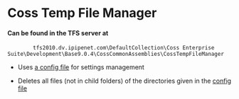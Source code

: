 Coss Temp File Manager
====================

#### Can be found in the TFS server at 
            tfs2010.dv.ipipenet.com\DefaultCollection\Coss Enterprise Suite\Development\Base9.0.4\CossCommonAssemblies\CossTempFileManager

* Uses [a config file](./CossTempFileManager_config.md) for settings management

* Deletes all files (not in child folders) of the directories given in the [config file](./CossTempFileManager_config.md)
